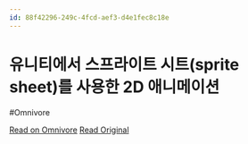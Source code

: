 ```yaml
---
id: 88f42296-249c-4fcd-aef3-d4e1fec8c18e
---
```


# 유니티에서 스프라이트 시트(sprite sheet)를 사용한 2D 애니메이션
#Omnivore

[Read on Omnivore](https://omnivore.app/me/sprite-sheet-2-d-18da7647223)
[Read Original](https://learnandcreate.tistory.com/941)

